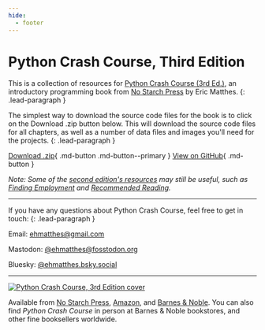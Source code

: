 ```yaml
---
hide:
  - footer
---
```


# Python Crash Course, Third Edition

This is a collection of resources for [Python Crash Course (3rd Ed.)](https://nostarch.com/python-crash-course-3rd-edition), an introductory programming book from [No Starch Press](https://nostarch.com) by Eric Matthes.
{: .lead-paragraph }

The simplest way to download the source code files for the book is to click on the Download .zip button below. This will download the source code files for all chapters, as well as a number of data files and images you'll need for the projects.
{: .lead-paragraph }

[Download .zip](https://github.com/ehmatthes/pcc_3e/archive/refs/heads/main.zip){ .md-button .md-button--primary } [View on GitHub](https://github.com/ehmatthes/pcc_3e/){ .md-button }

*Note: Some of the [second edition's resources](https://ehmatthes.github.io/pcc_2e/regular_index/) may still be useful, such as [Finding Employment](https://ehmatthes.github.io/pcc_2e/finding_employment/) and [Recommended Reading](https://ehmatthes.github.io/pcc_2e/recommended_reading/recommended_reading/).*

---

If you have any questions about Python Crash Course, feel free to get in touch:
{: .lead-paragraph }

Email: [ehmatthes@gmail.com](mailto:ehmatthes@gmail.com)

Mastodon: [@ehmatthes@fosstodon.org](https://fosstodon.org/@ehmatthes)

Bluesky: [@ehmatthes.bsky.social](https://bsky.app/profile/ehmatthes.bsky.social)

---

[![Python Crash Course, 3rd Edition cover](images/pcc_3e_cover-170px.png)](https://nostarch.com/python-crash-course-3rd-edition)


Available from [No Starch Press](https://nostarch.com/python-crash-course-3rd-edition), [Amazon](https://www.amazon.com/Python-Crash-Course-Eric-Matthes-dp-1718502702/dp/1718502702/), and [Barnes & Noble](https://www.barnesandnoble.com/w/python-crash-course-3rd-edition-eric-matthes/1142968265). You can also find *Python Crash Course* in person at Barnes & Noble bookstores, and other fine booksellers worldwide.
